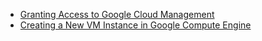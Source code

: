 * [Granting Access to Google Cloud Management](https://github.com/hmislk/hmis/wiki/Granting-Access-in-Google-Cloud-Management)
* [Creating a New VM Instance in Google Compute Engine](https://github.com/hmislk/hmis/wiki/Creating-a-New-VM-Instance-in-Google-Compute-Engine)
